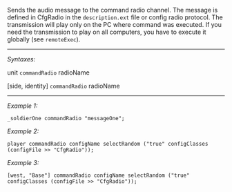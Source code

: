 Sends the audio message to the command radio channel. The message is defined in CfgRadio in the `description.ext` file or config radio protocol. The transmission will play only on the PC where command was executed. If you need the transmission to play on all computers, you have to execute it globally (see `remoteExec`).


---
*Syntaxes:*

unit `commandRadio` radioName

[side, identity] `commandRadio` radioName

---
*Example 1:*

```sqf
_soldierOne commandRadio "messageOne";
```

*Example 2:*

```sqf
player commandRadio configName selectRandom ("true" configClasses (configFile >> "CfgRadio"));
```

*Example 3:*

```sqf
[west, "Base"] commandRadio configName selectRandom ("true" configClasses (configFile >> "CfgRadio"));
```